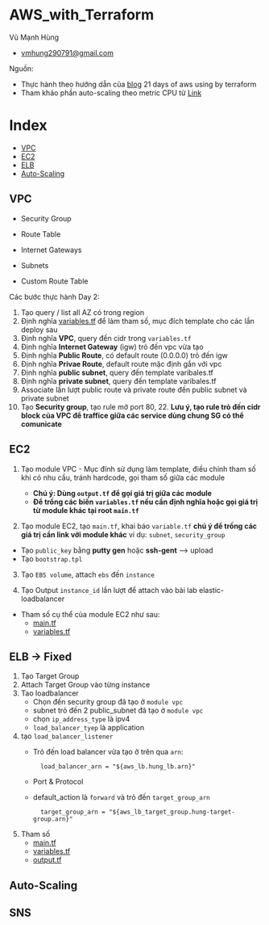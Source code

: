 # AWS_with_Terraform

Vũ Mạnh Hùng
    
- vmhung290791@gmail.com

Nguồn: 
- Thực hành theo hướng dẫn của [blog](https://github.com/100daysofdevops/21_days_of_aws_using_terraform/blob/master/README.md) 21 days of aws using by terraform 
- Tham khảo phần auto-scaling theo metric CPU từ [Link](https://github.com/cloudposse/terraform-aws-ec2-autoscale-group/blob/master/variables.tf)

# Index
- [VPC](#VPC)
- [EC2](#EC2)
- [ELB](#ELB)
- [Auto-Scaling](#Auto-Scaling)
## VPC
- Security Group
- Route Table

- Internet Gateways
- Subnets
- Custom Route Table

Các bước thực hành  Day 2:
1. Tạo query / list all AZ có trong region
2. Định nghĩa [variables.tf](/vpc/variables.tf) để làm tham số, mục đích template cho các lần deploy sau
3. Định nghĩa **VPC**, query đến cidr trong `variables.tf`
4. Định nghĩa **Internet Gateway** (igw) trỏ đến vpc vừa tạo
5. Định nghĩa **Public Route**, có default route (0.0.0.0) trỏ đến igw
6. Định nghĩa **Privae Route**, default route mặc định gắn với vpc
7. Định nghĩa **public subnet**, query đến template varibales.tf
8. Định nghĩa **private subnet**, query đến template varibales.tf
9. Associate lần lượt public route và private route đến public subnet và private subnet
10. Tạo **Security group**, tạo rule mở port 80, 22. **Lưu ý, tạo rule trỏ đến cidr block của VPC để traffice giữa các service dùng chung SG có thể comunicate**

## EC2
1. Tạo module VPC - Mục đính sử dụng làm template, điều chỉnh tham số khi có nhu cầu, tránh hardcode, gọi tham số giữa các module
    - **Chú ý: Dùng `output.tf` để gọi giá trị giữa các module**
    - **Để trống các biến `variables.tf` nếu cần định nghĩa hoặc gọi giá trị từ module khác tại root `main.tf`**

2. Tạo module EC2, tạo `main.tf`, khai báo `variable.tf` **chú ý để trống các giá trị cần link với module khác** ví dụ: `subnet`, `security_group`
- Tạo `public_key` bằng **putty gen** hoặc **ssh-gent** --> upload 
- Tạo `bootstrap.tpl`

3. Tạo `EBS volume`, attach `ebs` đến `instance`

4. Tạo Output `instance_id` lần lượt để attach vào bài lab elastic-loadbalancer
- Tham số cụ thể của module EC2 như sau:
    - [main.tf](./ec2/main.tf)
    - [variables.tf](./ec2/variables.tf)

## ELB -> Fixed
1. Tạo Target Group 
2. Attach Target Group vào từng instance 
3. Tao loadbalancer
    - Chọn đến security group đã tạo ở `module vpc`
    - subnet trỏ đến 2 public_subnet đã tạo ở `module vpc`
    - chọn `ip_address_type` là ipv4
    - `load_balancer_tyep` là application
4. tạo `load_balancer_listener` 
    - Trỏ đến load balancer vừa tạo ở trên qua `arn`:
            
            load_balancer_arn = "${aws_lb.hung_lb.arn}"
    - Port & Protocol
    - default_action là `forward` và trỏ đến `target_group_arn`
            
            target_group_arn = "${aws_lb_target_group.hung-target-group.arn}"

5. Tham số 
    - [main.tf](./elb/main.tf)
    - [variables.tf](./elb/variables.tf)
    - [output.tf](./elb/output.tf)

## Auto-Scaling

## SNS